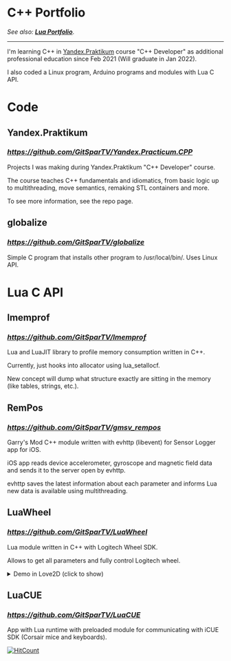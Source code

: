 # C++ Portfolio
*See also: **[Lua Portfolio](lua-portfolio.md)***.

---

I'm learning C++ in [Yandex.Praktikum](https://practicum.yandex.ru/cpp/) course "C++ Developer" as additional professional education since Feb 2021 (Will graduate in Jan 2022).

I also coded a Linux program, Arduino programs and modules with Lua C API.

# Code

## Yandex.Praktikum
### *https://github.com/GitSparTV/Yandex.Practicum.CPP*

Projects I was making during Yandex.Praktikum "C++ Developer" course.

The course teaches C++ fundamentals and idiomatics, from basic logic up to multithreading, move semantics, remaking STL containers and more.

To see more information, see the repo page.

## globalize
### *https://github.com/GitSparTV/globalize*

Simple C program that installs other program to /usr/local/bin/. Uses Linux API.

# Lua C API
## lmemprof
### *https://github.com/GitSparTV/lmemprof*

Lua and LuaJIT library to profile memory consumption written in C++.

Currently, just hooks into allocator using lua_setallocf.

New concept will dump what structure exactly are sitting in the memory (like tables, strings, etc.).

## RemPos
### *https://github.com/GitSparTV/gmsv_rempos*

Garry's Mod C++ module written with evhttp (libevent) for Sensor Logger app for iOS.

iOS app reads device accelerometer, gyroscope and magnetic field data and sends it to the server open by evhttp.

evhttp saves the latest information about each parameter and informs Lua new data is available using multithreading.

## LuaWheel
### *https://github.com/GitSparTV/LuaWheel*

Lua module written in C++ with Logitech Wheel SDK.

Allows to get all parameters and fully control Logitech wheel.

<details>
  <summary>Demo in Love2D (click to show)</summary>
  <p>
    <img src="https://github.com/GitSparTV/LuaWheel/raw/master/LuaWheelDemo.gif">
  </p>
</details>

## LuaCUE
### *https://github.com/GitSparTV/LuaCUE*

App with Lua runtime with preloaded module for communicating with iCUE SDK (Corsair mice and keyboards).

[![HitCount](http://hits.dwyl.com/GitSparTV/cpp-portfolio.svg?style=flat)](http://hits.dwyl.com/GitSparTV/cpp-portfolio)
